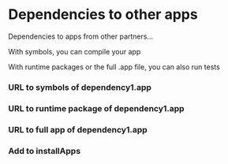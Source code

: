 # Dependencies to other apps
Dependencies to apps from other partners...

With symbols, you can compile your app

With runtime packages or the full .app file, you can also run tests

### URL to symbols of dependency1.app

### URL to runtime package of dependency1.app

### URL to full app of dependency1.app

### Add to installApps
